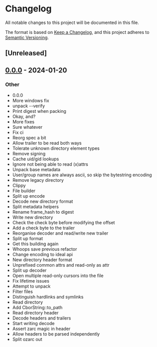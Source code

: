 # Changelog
All notable changes to this project will be documented in this file.

The format is based on [Keep a Changelog](https://keepachangelog.com/en/1.0.0/),
and this project adheres to [Semantic Versioning](https://semver.org/spec/v2.0.0.html).

## [Unreleased]

## [0.0.0](https://github.com/passcod/zarc/releases/tag/zarc-v0.0.0) - 2024-01-20

### Other
- 0.0.0
- More windows fix
- unpack --verify
- Print digest when packing
- Okay, and?
- More fixes
- Sure whatever
- Fix ci
- Reorg spec a bit
- Allow trailer to be read both ways
- Tolerate unknown directory element types
- Remove signing
- Cache uid/gid lookups
- Ignore not being able to read (x)attrs
- Unpack base metadata
- User/group names are always ascii, so skip the bytestring encoding
- Remove legacy directory
- Clippy
- File builder
- Split up encode
- Decode new directory format
- Split metadata helpers
- Rename frame_hash to digest
- Write new directory
- Check the check byte before modifying the offset
- Add a check byte to the trailer
- Reorganise decoder and read/write new trailer
- Split up format
- Get this building again
- Whoops save previous refactor
- Change encoding to ideal api
- New directory header format
- Unprefixed common attrs and read-only as attr
- Split up decoder
- Open multiple read-only cursors into the file
- Fix lifetime issues
- Attempt to unpack
- Filter files
- Distinguish hardlinks and symlinks
- Read directory
- Add CborString::to_path
- Read directory header
- Decode headers and trailers
- Start writing decode
- Assert zarc magic in header
- Allow headers to be parsed independently
- Split ozarc out
